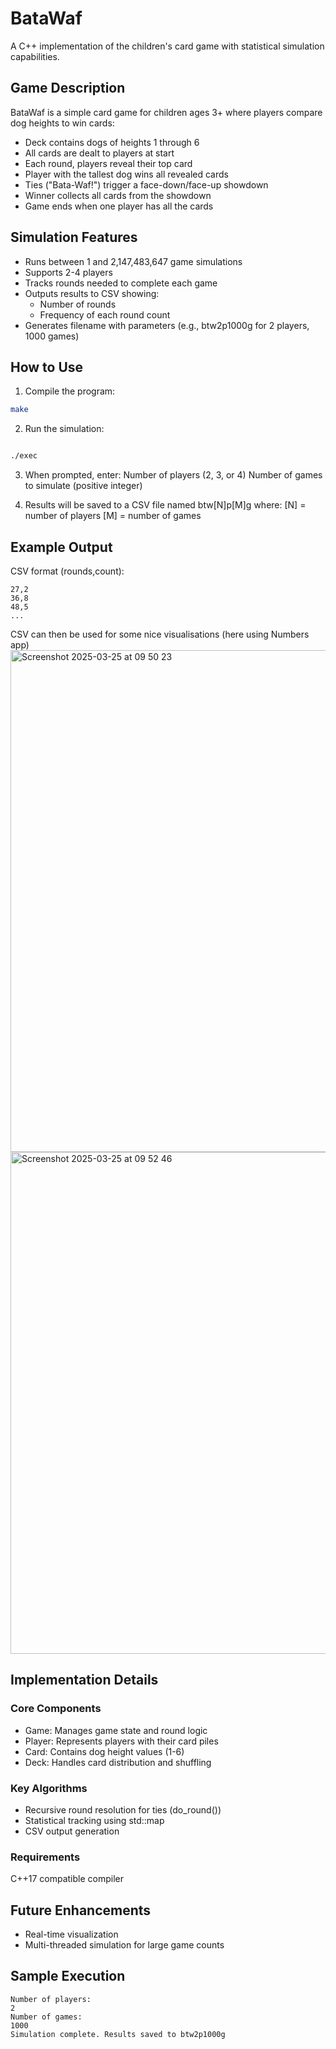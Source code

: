 # BataWaf
A C++ implementation of the children's card game with statistical simulation capabilities.

## Game Description
BataWaf is a simple card game for children ages 3+ where players compare dog heights to win cards:

- Deck contains dogs of heights 1 through 6
- All cards are dealt to players at start
- Each round, players reveal their top card
- Player with the tallest dog wins all revealed cards
- Ties ("Bata-Waf!") trigger a face-down/face-up showdown
- Winner collects all cards from the showdown
- Game ends when one player has all the cards

## Simulation Features
- Runs between 1 and 2,147,483,647 game simulations
- Supports 2-4 players
- Tracks rounds needed to complete each game
- Outputs results to CSV showing:
  - Number of rounds
  - Frequency of each round count
- Generates filename with parameters (e.g., btw2p1000g for 2 players, 1000 games)

## How to Use
1. Compile the program:

```bash
make
```

2. Run the simulation:

```bash

./exec
```

3. When prompted, enter:
Number of players (2, 3, or 4)
Number of games to simulate (positive integer)

4. Results will be saved to a CSV file named btw[N]p[M]g where:
[N] = number of players
[M] = number of games

## Example Output
CSV format (rounds,count):

```console
27,2
36,8
48,5
...
```
CSV can then be used for some nice visualisations (here using Numbers app)
<img width="803" alt="Screenshot 2025-03-25 at 09 50 23" src="https://github.com/user-attachments/assets/349c1255-2480-449e-a7d4-ecf6a8b77163" />
<img width="803" alt="Screenshot 2025-03-25 at 09 52 46" src="https://github.com/user-attachments/assets/0edb5790-df3f-4ed9-98c4-03d710e82c7c" />

## Implementation Details

### Core Components
- Game: Manages game state and round logic
- Player: Represents players with their card piles
- Card: Contains dog height values (1-6)
- Deck: Handles card distribution and shuffling

### Key Algorithms
- Recursive round resolution for ties (do_round())
- Statistical tracking using std::map
- CSV output generation

### Requirements
C++17 compatible compiler

## Future Enhancements
- Real-time visualization
- Multi-threaded simulation for large game counts

## Sample Execution
```console
Number of players:
2
Number of games:
1000
Simulation complete. Results saved to btw2p1000g
```

